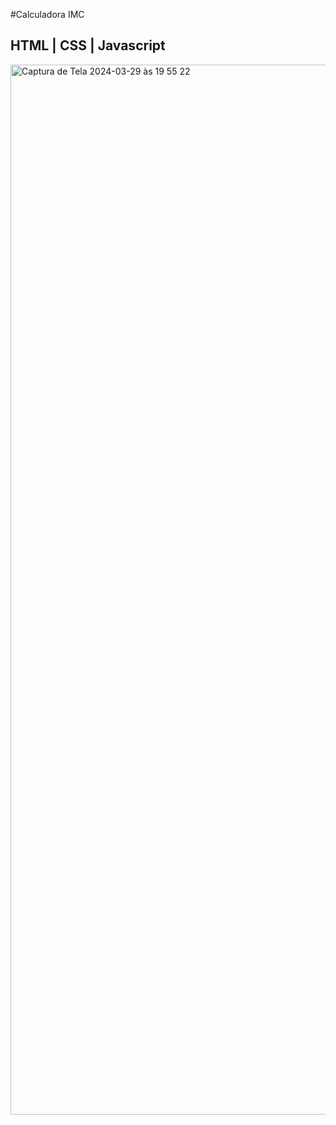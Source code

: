 #Calculadora IMC

## HTML | CSS | Javascript

<img width="1680" alt="Captura de Tela 2024-03-29 às 19 55 22" src="https://github.com/WillMUNHOZ/Calculadora-IMC/assets/124317496/b3535ef8-d82d-42b5-996c-037ff66d1c82">

